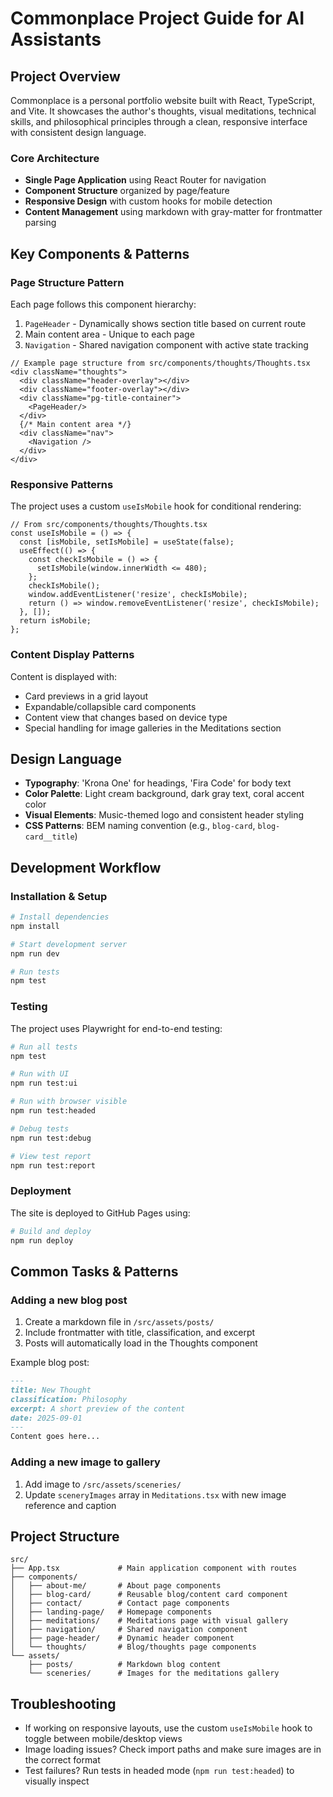 # Commonplace Project Guide for AI Assistants

## Project Overview

Commonplace is a personal portfolio website built with React, TypeScript, and Vite. It showcases the author's thoughts, visual meditations, technical skills, and philosophical principles through a clean, responsive interface with consistent design language.

### Core Architecture

- **Single Page Application** using React Router for navigation
- **Component Structure** organized by page/feature
- **Responsive Design** with custom hooks for mobile detection
- **Content Management** using markdown with gray-matter for frontmatter parsing

## Key Components & Patterns

### Page Structure Pattern
Each page follows this component hierarchy:
1. `PageHeader` - Dynamically shows section title based on current route
2. Main content area - Unique to each page
3. `Navigation` - Shared navigation component with active state tracking

```tsx
// Example page structure from src/components/thoughts/Thoughts.tsx
<div className="thoughts">
  <div className="header-overlay"></div>
  <div className="footer-overlay"></div>
  <div className="pg-title-container">
    <PageHeader/>
  </div>
  {/* Main content area */}
  <div className="nav">
    <Navigation />
  </div>
</div>
```

### Responsive Patterns
The project uses a custom `useIsMobile` hook for conditional rendering:

```tsx
// From src/components/thoughts/Thoughts.tsx
const useIsMobile = () => {
  const [isMobile, setIsMobile] = useState(false);
  useEffect(() => {
    const checkIsMobile = () => {
      setIsMobile(window.innerWidth <= 480);
    };
    checkIsMobile();
    window.addEventListener('resize', checkIsMobile);
    return () => window.removeEventListener('resize', checkIsMobile);
  }, []);
  return isMobile;
};
```

### Content Display Patterns
Content is displayed with:
- Card previews in a grid layout
- Expandable/collapsible card components
- Content view that changes based on device type
- Special handling for image galleries in the Meditations section

## Design Language

- **Typography**: 'Krona One' for headings, 'Fira Code' for body text
- **Color Palette**: Light cream background, dark gray text, coral accent color
- **Visual Elements**: Music-themed logo and consistent header styling
- **CSS Patterns**: BEM naming convention (e.g., `blog-card`, `blog-card__title`)

## Development Workflow

### Installation & Setup

```bash
# Install dependencies
npm install

# Start development server
npm run dev

# Run tests
npm test
```

### Testing

The project uses Playwright for end-to-end testing:

```bash
# Run all tests
npm test

# Run with UI
npm run test:ui

# Run with browser visible
npm run test:headed

# Debug tests
npm run test:debug

# View test report
npm run test:report
```

### Deployment

The site is deployed to GitHub Pages using:

```bash
# Build and deploy
npm run deploy
```

## Common Tasks & Patterns

### Adding a new blog post
1. Create a markdown file in `/src/assets/posts/`
2. Include frontmatter with title, classification, and excerpt
3. Posts will automatically load in the Thoughts component

Example blog post:
```md
---
title: New Thought
classification: Philosophy
excerpt: A short preview of the content
date: 2025-09-01
---
Content goes here...
```

### Adding a new image to gallery
1. Add image to `/src/assets/sceneries/`
2. Update `sceneryImages` array in `Meditations.tsx` with new image reference and caption

## Project Structure

```
src/
├── App.tsx             # Main application component with routes
├── components/
│   ├── about-me/       # About page components
│   ├── blog-card/      # Reusable blog/content card component
│   ├── contact/        # Contact page components
│   ├── landing-page/   # Homepage components
│   ├── meditations/    # Meditations page with visual gallery
│   ├── navigation/     # Shared navigation component
│   ├── page-header/    # Dynamic header component
│   └── thoughts/       # Blog/thoughts page components
└── assets/
    ├── posts/          # Markdown blog content
    └── sceneries/      # Images for the meditations gallery
```

## Troubleshooting

- If working on responsive layouts, use the custom `useIsMobile` hook to toggle between mobile/desktop views
- Image loading issues? Check import paths and make sure images are in the correct format
- Test failures? Run tests in headed mode (`npm run test:headed`) to visually inspect